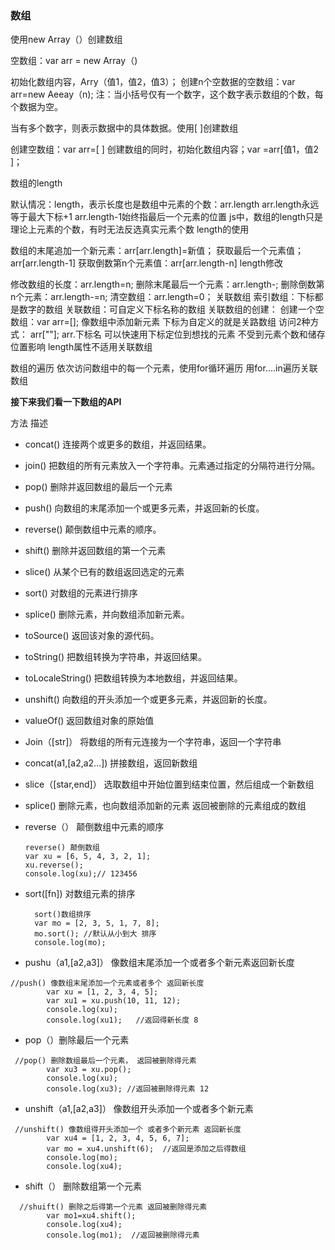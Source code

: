 ### 数组



使用new Array（）创建数组

空数组：var arr = new Array（)

初始化数组内容，Arry（值1，值2，值3）；  创建n个空数据的空数组：var arr=new Aeeay（n);  注：当小括号仅有一个数字，这个数字表示数组的个数，每个数据为空。

当有多个数字，则表示数据中的具体数据。使用[ ]创建数组

创建空数组：var arr=[ ] 创建数组的同时，初始化数组内容；var =arr[值1，值2 ]；

数组的length

默认情况：length，表示长度也是数组中元素的个数：arr.length arr.length永远等于最大下标+1 arr.length-1始终指最后一个元素的位置 js中，数组的length只是理论上元素的个数，有时无法反选真实元素个数 length的使用

数组的末尾追加一个新元素：arr[arr.length]=新值； 获取最后一个元素值；arr[arr.length-1] 获取倒数第n个元素值：arr[arr.length-n] length修改

修改数组的长度：arr.length=n; 删除末尾最后一个元素：arr.length-; 删除倒数第n个元素：arr.length-=n; 清空数组：arr.length=0； 关联数组 索引数组：下标都是数字的数组 关联数组：可自定义下标名称的数组 关联数组的创建： 创建一个空数组：var arr=[]; 像数组中添加新元素 下标为自定义的就是关路数组 访问2种方式： arr[""]; arr.下标名 可以快速用下标定位到想找的元素 不受到元素个数和储存位置影响 length属性不适用关联数组

数组的遍历 依次访问数组中的每一个元素，使用for循环遍历 用for....in遍历关联数组



**接下来我们看一下数组的API**

方法	描述

- concat()	连接两个或更多的数组，并返回结果。

- join()	把数组的所有元素放入一个字符串。元素通过指定的分隔符进行分隔。
- pop()	删除并返回数组的最后一个元素
- push()	向数组的末尾添加一个或更多元素，并返回新的长度。
- reverse()	颠倒数组中元素的顺序。
- shift()	删除并返回数组的第一个元素
- slice()	从某个已有的数组返回选定的元素
- sort()	对数组的元素进行排序
- splice()	删除元素，并向数组添加新元素。
- toSource()	返回该对象的源代码。
- toString()	把数组转换为字符串，并返回结果。
- toLocaleString()	把数组转换为本地数组，并返回结果。
- unshift()	向数组的开头添加一个或更多元素，并返回新的长度。
- valueOf()	返回数组对象的原始值



- 
  Join（[str]） 将数组的所有元连接为一个字符串，返回一个字符串



 <script>
        // xxx.join() 将数组连接成一个字符串 返回字符串
        var num=[1,2,3,4,5];
        console.log(num); 
        console.log(num.join()); //默认得逗号
        console.log(num.join("-")) //加了一个 -
        var newxu= num.join("."); //加点 
        console.log(newxu);
 </script>


- concat(a1,[a2,a2...]) 拼接数组，返回新数组



 <script>
       //xxxx.concat() //拼接数组，将当前数组和其他数组元素拼接到一起 然后返回新数组
       var xu = [1, 2, 3, 45, 6];
       var xu2 = xu.concat(10, 11, 12, 13);
       console.log(xu2);
       var arr = [1, 2, 3, 4];
       var arr2 = [5, 6, 7, 8];
       var xuxu = arr.concat(arr2);
       console.log(xuxu);
       console.log(arr);
   </script>


- 
  slice（[star,end]） 选取数组中开始位置到结束位置，然后组成一个新数组



 <script>
        //slice() 选取当前数组种得指定开始得位置得元素，组成新的元素 截取数组
        var arr = [1, 2, 3, 4, 5, 6, 7,];
        var a1 = arr.slice(2, 5);// 3 4 5  //含头不含尾
        console.log(a1);
        var a2 = arr.slice(2, -2);//支持负数下标
        console.log(a2);
        var a3 = arr.slice(2);//如果省略第二个参数 直接到末尾
        console.log(a3);
        var a4 = arr.slice();//如果不写参数，代表复制整个按钮
        console.log(a4);
  </script>


- splice() 删除元素，也向数组添加新的元素 返回被删除的元素组成的数组



 <script>
        //splice()  删除元素，并向数组添加新能元素 返回被删除得元素组成新数组
        //功能一：删除功能 
        //删除从i得位置开始得第n个元素
        var a1 = [1, 2, 3, 4, 5, 6, 7, 8];
        var d1 = a1.splice(2, 4); //删除从下标2开始得4个元素
        console.log(a1);
        console.log(d1);  //返回被删元素得组成得新数组

        var xu = [1, 2, 3, 4, 5, 6, 7, 8];
        xu.splice(3); //省略第二个元素，代表从当前位置删除到末尾
        console.log(xu);
    
        //功能二：插入
        //从i得位置插入新数据  第二个参数为0
        var xu1 = [1, 2, 3, 4, 5, 6, 7, 8];
        xu1.splice(2, 0, "A"); //插入到3得前面 第二个参数0
        console.log(xu1); //1,2,A,3，4，5，6，7，8
    
        //功能三：替换
        //将从i得位置开始得n个数据，替换为新的数据
        var xu2 = [1, 2, 3, 4, 5, 6, 7, 8];
        xu2.splice(2, 3, "A", "B", "C");  //从下标2开始得三个数据 替换为 ABC
        console.log(xu2); //1，2，A,B,C 6 7 8 
    </script>

- 
  reverse（） 颠倒数组中元素的顺序



      reverse() 颠倒数组
      var xu = [6, 5, 4, 3, 2, 1];
      xu.reverse();
      console.log(xu);// 123456

- 
  sort([fn]) 对数组元素的排序



        sort()数组排序
        var mo = [2, 3, 5, 1, 7, 8];
        mo.sort(); //默认从小到大 排序
        console.log(mo);

- 
  pushu（a1,[a2,a3]） 像数组末尾添加一个或者多个新元素返回新长度


```
//push() 像数组末尾添加一个元素或者多个 返回新长度
        var xu = [1, 2, 3, 4, 5];
        var xu1 = xu.push(10, 11, 12);
        console.log(xu);
        console.log(xu1);   //返回得新长度 8
```

- 
  pop（）删除最后一个元素


```
 //pop() 删除数组最后一个元素， 返回被删除得元素
        var xu3 = xu.pop();
        console.log(xu);
        console.log(xu3); //返回被删除得元素 12 
```

- 
  unshift（a1,[a2,a3]） 像数组开头添加一个或者多个新元素


```
 //unshift() 像数组得开头添加一个 或者多个新元素 返回新长度 
        var xu4 = [1, 2, 3, 4, 5, 6, 7];
        var mo = xu4.unshift(6);  //返回是添加之后得数组
        console.log(mo);
        console.log(xu4);
```

- 
  shift（） 删除数组第一个元素


```
  //shuift() 删除之后得第一个元素 返回被删除得元素
        var mo1=xu4.shift();
        console.log(xu4);
        console.log(mo1);  //返回被删除得元素
```

